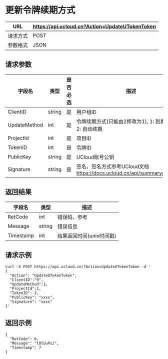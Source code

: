 # 更新令牌续期方式

| URL  | <https://api.ucloud.cn?Action=UpdateUTokenToken> |
| ---- | ------------------------------------------------ |
| 请求方式 | POST                                             |
| 参数格式 | JSON                                             |

## 请求参数

| 字段名          | 类型     | 是否必选 | 描述                                                               |
| ------------ | ------ | ---- | ---------------------------------------------------------------- |
| ClientID     | string | 是    | 用户组ID                                                            |
| UpdateMethod | int    | 是    | 令牌续期方式(只能由2修改为1), 1: 到期失效； 2: 自动续期                               |
| ProjectId    | int    | 是    | 项目ID                                                             |
| TokenID      | int    | 是    | 令牌ID                                                             |
| PublicKey    | string | 是    | UCloud账号公钥                                                       |
| Signature    | string | 是    | 签名，签名方式参考UCloud文档 <https://docs.ucloud.cn/api/summary/signature> |

## 返回结果

| 字段名       | 类型     | 描述                                                        |
| --------- | ------ | --------------------------------------------------------- |
| RetCode   | int    | 错误码，参考 [](utoken/developer/errorcode) |
| Message   | string | 错误信息                                                      |
| Timestamp | int    | 结果返回时间(unix时间戳)                                           |

## 请求示例

``` 
curl -X POST https://api.ucloud.cn/?Action=UpdateUTokenToken -d '
{
  "Action": "UpdateUTokenToken",
  "ClientID":"9",
  "UpdateMethod":1,
  "ProjectId":1,
  "TokenID": 2,
  "PublicKey": "xxxx",
  "Signature": "xxxx"
}'

```

## 返回示例

    {
      "RetCode": 0,
      "Message": "tOlUuPuJ",
      "Timestamp": 7
    }
